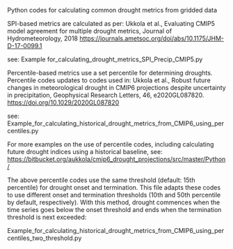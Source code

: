 Python codes for calculating common drought metrics from gridded data

SPI-based metrics are calculated as per:
Ukkola et al., Evaluating CMIP5 model agreement for multiple drought metrics,
Journal of Hydrometeorology, 2018
https://journals.ametsoc.org/doi/abs/10.1175/JHM-D-17-0099.1

see: Example for_calculating_drought_metrics_SPI_Precip_CMIP5.py


Percentile-based metrics use a set percentile for determining droughts. Percentile codes updates to codes used in:
Ukkola et al., Robust future changes in meteorological drought in CMIP6 projections despite uncertainty in precipitation, Geophysical Research Letters, 46, e2020GL087820. 
https://doi.org/10.1029/2020GL087820

see: Example_for_calculating_historical_drought_metrics_from_CMIP6_using_percentiles.py


For more examples on the use of percentile codes, including calculating future drought indices using a historical baseline, see:
https://bitbucket.org/aukkola/cmip6_drought_projections/src/master/Python/


The above percentile codes use the same threshold (default: 15th percentile) for drought onset and termination. This file adapts these codes to use different onset and termination thresholds (10th and 50th percentile by default, respectively). With this method, drought commences when the time series goes below the onset threshold and ends when the termination threshold is next exceeded:

Example_for_calculating_historical_drought_metrics_from_CMIP6_using_percentiles_two_threshold.py

